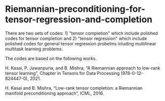 # Riemannian-preconditioning-for-tensor-regression-and-completion

There are two sets of codes: 1) "tensor completion" which include polished codes for tensor completion and 2) "tensor regression" which include polished codes for general tensor regression probelms inluding multilinear multitask learning problems.


The codes are based on the following works. 

H. Kasai, P. Jawanpuria, and B. Mishra, “A Riemannian approach to low-rank tensor learning”, Chapter in Tensors for Data Processing (978-0-12-824447-0), 2021.


H. Kasai and B. Mishra, “Low-rank tensor completion: a Riemannian manifold preconditioning approach”, ICML, 2016. 



